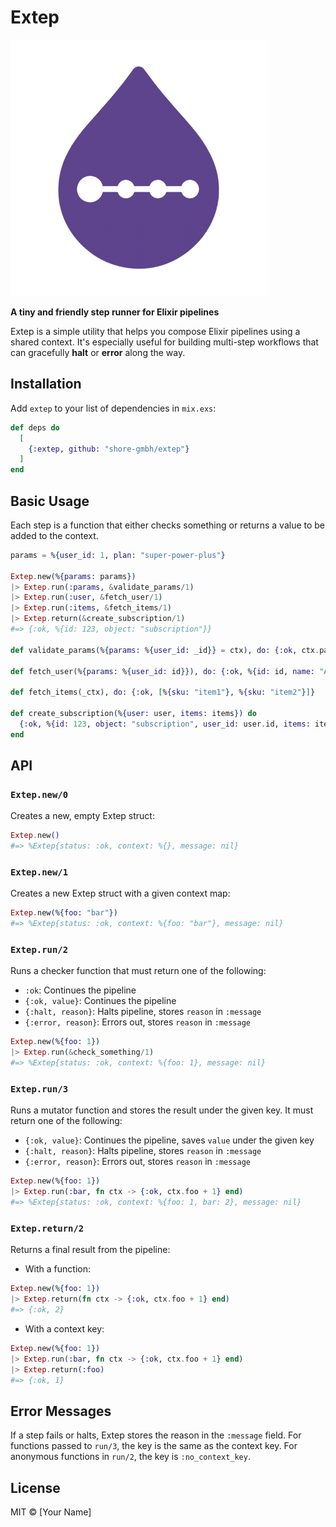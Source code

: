 # Extep

![**Extep**](Extep.png)

**A tiny and friendly step runner for Elixir pipelines**

Extep is a simple utility that helps you compose Elixir pipelines using a shared context. It's especially useful for building multi-step workflows that can gracefully **halt** or **error** along the way.

## Installation

Add `extep` to your list of dependencies in `mix.exs`:

```elixir
def deps do
  [
    {:extep, github: "shore-gmbh/extep"}
  ]
end
```

## Basic Usage

Each step is a function that either checks something or returns a value to be added to the context.

```elixir
params = %{user_id: 1, plan: "super-power-plus"}

Extep.new(%{params: params})
|> Extep.run(:params, &validate_params/1)
|> Extep.run(:user, &fetch_user/1)
|> Extep.run(:items, &fetch_items/1)
|> Extep.return(&create_subscription/1)
#=> {:ok, %{id: 123, object: "subscription"}}

def validate_params(%{params: %{user_id: _id}} = ctx), do: {:ok, ctx.params}

def fetch_user(%{params: %{user_id: id}}), do: {:ok, %{id: id, name: "Alice"}}

def fetch_items(_ctx), do: {:ok, [%{sku: "item1"}, %{sku: "item2"}]}

def create_subscription(%{user: user, items: items}) do
  {:ok, %{id: 123, object: "subscription", user_id: user.id, items: items}}
end
```

## API

### `Extep.new/0`

Creates a new, empty Extep struct:

```elixir
Extep.new()
#=> %Extep{status: :ok, context: %{}, message: nil}
```

### `Extep.new/1`

Creates a new Extep struct with a given context map:

```elixir
Extep.new(%{foo: "bar"})
#=> %Extep{status: :ok, context: %{foo: "bar"}, message: nil}
```

### `Extep.run/2`

Runs a checker function that must return one of the following:

- `:ok`: Continues the pipeline
- `{:ok, value}`: Continues the pipeline
- `{:halt, reason}`: Halts pipeline, stores `reason` in `:message`
- `{:error, reason}`: Errors out, stores `reason` in `:message`

```elixir
Extep.new(%{foo: 1})
|> Extep.run(&check_something/1)
#=> %Extep{status: :ok, context: %{foo: 1}, message: nil}
```

### `Extep.run/3`

Runs a mutator function and stores the result under the given key. It must return one of the following:

- `{:ok, value}`: Continues the pipeline, saves `value` under the given key
- `{:halt, reason}`: Halts pipeline, stores `reason` in `:message`
- `{:error, reason}`: Errors out, stores `reason` in `:message`

```elixir
Extep.new(%{foo: 1})
|> Extep.run(:bar, fn ctx -> {:ok, ctx.foo + 1} end)
#=> %Extep{status: :ok, context: %{foo: 1, bar: 2}, message: nil}
```

### `Extep.return/2`

Returns a final result from the pipeline:

- With a function:

```elixir
Extep.new(%{foo: 1})
|> Extep.return(fn ctx -> {:ok, ctx.foo + 1} end)
#=> {:ok, 2}
```

- With a context key:

```elixir
Extep.new(%{foo: 1})
|> Extep.run(:bar, fn ctx -> {:ok, ctx.foo + 1} end)
|> Extep.return(:foo)
#=> {:ok, 1}
```

## Error Messages

If a step fails or halts, Extep stores the reason in the `:message` field. For functions passed to `run/3`, the key is the same as the context key. For anonymous functions in `run/2`, the key is `:no_context_key`.

## License

MIT © [Your Name]
